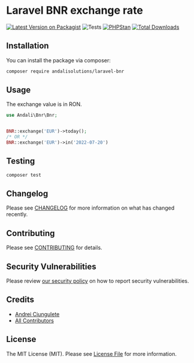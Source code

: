 # Laravel BNR exchange rate

[![Latest Version on Packagist](https://img.shields.io/packagist/v/andalisolutions/laravel-bnr.svg)](https://packagist.org/packages/andalisolutions/laravel-bnr)
![Tests](https://github.com/andalisolutions/laravel-bnr/workflows/Tests/badge.svg)
[![PHPStan](https://github.com/andalisolutions/laravel-bnr/actions/workflows/phpstan.yml/badge.svg)](https://github.com/andalisolutions/laravel-bnr/actions/workflows/phpstan.yml)
[![Total Downloads](https://img.shields.io/packagist/dt/andalisolutions/laravel-bnr.svg)](https://packagist.org/packages/andalisolutions/laravel-bnr)


## Installation

You can install the package via composer:

```bash
composer require andalisolutions/laravel-bnr
```

## Usage

The exchange value is in RON.
```php
use Andali\Bnr\Bnr;


BNR::exchange('EUR')->today();
/* OR */
BNR::exchange('EUR')->in('2022-07-20')

```

## Testing

```bash
composer test
```

## Changelog

Please see [CHANGELOG](CHANGELOG.md) for more information on what has changed recently.

## Contributing

Please see [CONTRIBUTING](https://github.com/andalisolutions/.github/blob/main/CONTRIBUTING.md) for details.

## Security Vulnerabilities

Please review [our security policy](../../security/policy) on how to report security vulnerabilities.

## Credits

- [Andrei Ciungulete](https://github.com/ciungulete)
- [All Contributors](../../contributors)

## License

The MIT License (MIT). Please see [License File](LICENSE.md) for more information.
